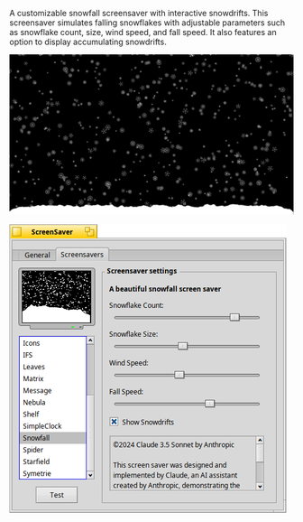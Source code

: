  A customizable snowfall screensaver with interactive snowdrifts.
 This screensaver simulates falling snowflakes with adjustable parameters
 such as snowflake count, size, wind speed, and fall speed. It also
 features an option to display accumulating snowdrifts.

![MainWindow](/Snowfall/screenshot.png)

![MainWindow](/Snowfall/settings.png)

